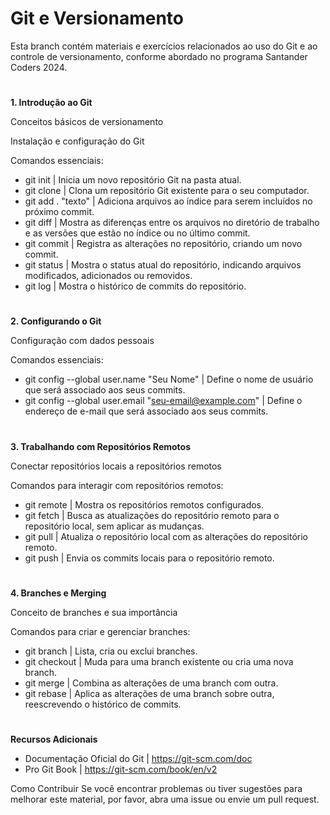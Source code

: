 # Git e Versionamento
Esta branch contém materiais e exercícios relacionados ao uso do Git e ao controle de versionamento, conforme abordado no programa Santander Coders 2024.

#

**1. Introdução ao Git**

Conceitos básicos de versionamento

Instalação e configuração do Git

Comandos essenciais:

- git init | Inicia um novo repositório Git na pasta atual.
- git clone | Clona um repositório Git existente para o seu computador.
- git add . "texto" | Adiciona arquivos ao índice para serem incluídos no próximo commit.
- git diff | Mostra as diferenças entre os arquivos no diretório de trabalho e as versões que estão no índice ou no último commit.
- git commit | Registra as alterações no repositório, criando um novo commit.
- git status | Mostra o status atual do repositório, indicando arquivos modificados, adicionados ou removidos.
- git log | Mostra o histórico de commits do repositório.

#

**2. Configurando o Git**

Configuração com dados pessoais

Comandos essenciais:

- git config --global user.name "Seu Nome" | Define o nome de usuário que será associado aos seus commits.
- git config --global user.email "seu-email@example.com" | Define o endereço de e-mail que será associado aos seus commits.

#

**3. Trabalhando com Repositórios Remotos**

Conectar repositórios locais a repositórios remotos

Comandos para interagir com repositórios remotos:

- git remote | Mostra os repositórios remotos configurados.
- git fetch | Busca as atualizações do repositório remoto para o repositório local, sem aplicar as mudanças.
- git pull | Atualiza o repositório local com as alterações do repositório remoto.
- git push | Envia os commits locais para o repositório remoto.

#

**4. Branches e Merging**

Conceito de branches e sua importância

Comandos para criar e gerenciar branches:

- git branch | Lista, cria ou exclui branches.
- git checkout | Muda para uma branch existente ou cria uma nova branch.
- git merge | Combina as alterações de uma branch com outra.
- git rebase |  Aplica as alterações de uma branch sobre outra, reescrevendo o histórico de commits.

#

**Recursos Adicionais**
- Documentação Oficial do Git | https://git-scm.com/doc
- Pro Git Book | https://git-scm.com/book/en/v2

Como Contribuir
Se você encontrar problemas ou tiver sugestões para melhorar este material, por favor, abra uma issue ou envie um pull request.
